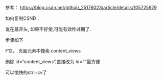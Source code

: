参考： https://blog.csdn.net/github_25176023/article/details/105725979

如何复制CSND：

说在最开头, 如果不好使,可能有效性过期了.

步骤如下

F12， 页面元素中搜索 content_views

删除 id=“content_views”,直接改为 id=""最方便

可以愉快的ctrl+cv了
